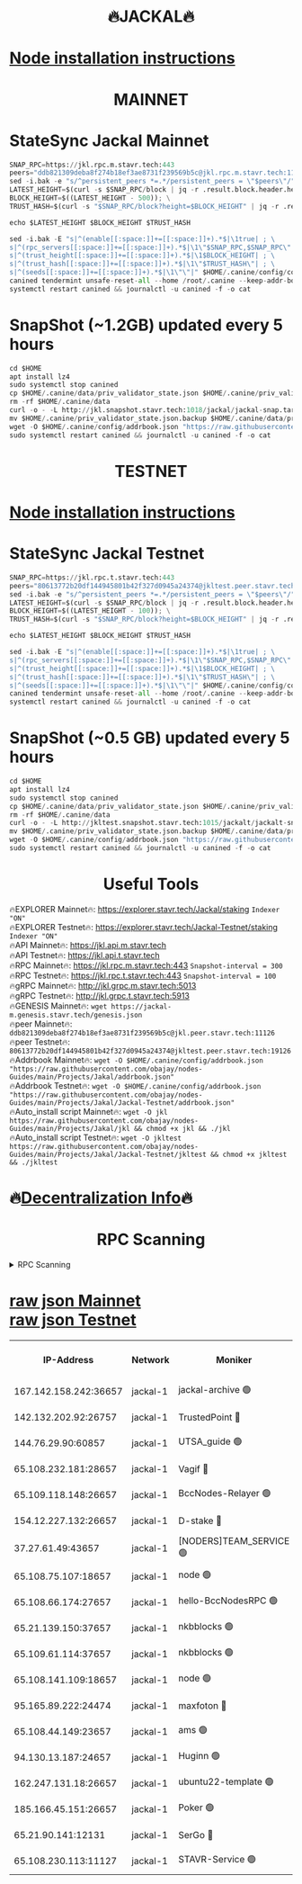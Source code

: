 <h1 align="center"> 🔥JACKAL🔥</h1>

[Node installation instructions](https://github.com/obajay/nodes-Guides/tree/main/Projects/Jakal)
=

<h1 align="center"> MAINNET</h1>

# StateSync Jackal Mainnet
```python
SNAP_RPC=https://jkl.rpc.m.stavr.tech:443
peers="ddb821309deba8f274b18ef3ae8731f239569b5c@jkl.rpc.m.stavr.tech:11126"
sed -i.bak -e "s/^persistent_peers *=.*/persistent_peers = \"$peers\"/" $HOME/.canine/config/config.toml
LATEST_HEIGHT=$(curl -s $SNAP_RPC/block | jq -r .result.block.header.height); \
BLOCK_HEIGHT=$((LATEST_HEIGHT - 500)); \
TRUST_HASH=$(curl -s "$SNAP_RPC/block?height=$BLOCK_HEIGHT" | jq -r .result.block_id.hash)

echo $LATEST_HEIGHT $BLOCK_HEIGHT $TRUST_HASH

sed -i.bak -E "s|^(enable[[:space:]]+=[[:space:]]+).*$|\1true| ; \
s|^(rpc_servers[[:space:]]+=[[:space:]]+).*$|\1\"$SNAP_RPC,$SNAP_RPC\"| ; \
s|^(trust_height[[:space:]]+=[[:space:]]+).*$|\1$BLOCK_HEIGHT| ; \
s|^(trust_hash[[:space:]]+=[[:space:]]+).*$|\1\"$TRUST_HASH\"| ; \
s|^(seeds[[:space:]]+=[[:space:]]+).*$|\1\"\"|" $HOME/.canine/config/config.toml
canined tendermint unsafe-reset-all --home /root/.canine --keep-addr-book
systemctl restart canined && journalctl -u canined -f -o cat
```
# SnapShot (~1.2GB) updated every 5 hours
```python
cd $HOME
apt install lz4
sudo systemctl stop canined
cp $HOME/.canine/data/priv_validator_state.json $HOME/.canine/priv_validator_state.json.backup
rm -rf $HOME/.canine/data
curl -o - -L http://jkl.snapshot.stavr.tech:1018/jackal/jackal-snap.tar.lz4 | lz4 -c -d - | tar -x -C $HOME/.canine --strip-components 2
mv $HOME/.canine/priv_validator_state.json.backup $HOME/.canine/data/priv_validator_state.json
wget -O $HOME/.canine/config/addrbook.json "https://raw.githubusercontent.com/obajay/nodes-Guides/main/Projects/Jakal/addrbook.json"
sudo systemctl restart canined && journalctl -u canined -f -o cat
```

<h1 align="center"> TESTNET</h1>

[Node installation instructions](https://github.com/obajay/nodes-Guides/tree/main/Projects/Jakal/Jackal-Testnet)
=

# StateSync Jackal Testnet
```python
SNAP_RPC=https://jkl.rpc.t.stavr.tech:443
peers="80613772b20df144945801b42f327d0945a24374@jkltest.peer.stavr.tech:19126"
sed -i.bak -e "s/^persistent_peers *=.*/persistent_peers = \"$peers\"/" $HOME/.canine/config/config.toml
LATEST_HEIGHT=$(curl -s $SNAP_RPC/block | jq -r .result.block.header.height); \
BLOCK_HEIGHT=$((LATEST_HEIGHT - 100)); \
TRUST_HASH=$(curl -s "$SNAP_RPC/block?height=$BLOCK_HEIGHT" | jq -r .result.block_id.hash)

echo $LATEST_HEIGHT $BLOCK_HEIGHT $TRUST_HASH

sed -i.bak -E "s|^(enable[[:space:]]+=[[:space:]]+).*$|\1true| ; \
s|^(rpc_servers[[:space:]]+=[[:space:]]+).*$|\1\"$SNAP_RPC,$SNAP_RPC\"| ; \
s|^(trust_height[[:space:]]+=[[:space:]]+).*$|\1$BLOCK_HEIGHT| ; \
s|^(trust_hash[[:space:]]+=[[:space:]]+).*$|\1\"$TRUST_HASH\"| ; \
s|^(seeds[[:space:]]+=[[:space:]]+).*$|\1\"\"|" $HOME/.canine/config/config.toml
canined tendermint unsafe-reset-all --home /root/.canine --keep-addr-book
systemctl restart canined && journalctl -u canined -f -o cat
```
# SnapShot (~0.5 GB) updated every 5 hours
```python
cd $HOME
apt install lz4
sudo systemctl stop canined
cp $HOME/.canine/data/priv_validator_state.json $HOME/.canine/priv_validator_state.json.backup
rm -rf $HOME/.canine/data
curl -o - -L http://jkltest.snapshot.stavr.tech:1015/jackalt/jackalt-snap.tar.lz4 | lz4 -c -d - | tar -x -C $HOME/.canine --strip-components 2
mv $HOME/.canine/priv_validator_state.json.backup $HOME/.canine/data/priv_validator_state.json
wget -O $HOME/.canine/config/addrbook.json "https://raw.githubusercontent.com/obajay/nodes-Guides/main/Projects/Jakal/Jackal-Testnet/addrbook.json"
sudo systemctl restart canined && journalctl -u canined -f -o cat
```

 <h1 align="center"> Useful Tools</h1>

🔥EXPLORER Mainnet🔥:      https://explorer.stavr.tech/Jackal/staking		        `Indexer "ON"` \
🔥EXPLORER Testnet🔥:      https://explorer.stavr.tech/Jackal-Testnet/staking     `Indexer "ON"` \
🔥API Mainnet🔥: 			 		 https://jkl.api.m.stavr.tech \
🔥API Testnet🔥: 			 		 https://jkl.api.t.stavr.tech \
🔥RPC Mainnet🔥:           https://jkl.rpc.m.stavr.tech:443              `Snapshot-interval = 300` \
🔥RPC Testnet🔥:           https://jkl.rpc.t.stavr.tech:443              `Snapshot-interval = 100` \
🔥gRPC Mainnet🔥:          http://jkl.grpc.m.stavr.tech:5013 \
🔥gRPC Testnet🔥:          http://jkl.grpc.t.stavr.tech:5913 \
🔥GENESIS Mainnet🔥:    `wget https://jackal-m.genesis.stavr.tech/genesis.json` \
🔥peer Mainnet🔥:					 `ddb821309deba8f274b18ef3ae8731f239569b5c@jkl.peer.stavr.tech:11126` \
🔥peer Testnet🔥:					 `80613772b20df144945801b42f327d0945a24374@jkltest.peer.stavr.tech:19126` \
🔥Addrbook Mainnet🔥:    ```wget -O $HOME/.canine/config/addrbook.json "https://raw.githubusercontent.com/obajay/nodes-Guides/main/Projects/Jakal/addrbook.json"``` \
🔥Addrbook Testnet🔥:    ```wget -O $HOME/.canine/config/addrbook.json "https://raw.githubusercontent.com/obajay/nodes-Guides/main/Projects/Jakal/Jackal-Testnet/addrbook.json"``` \
🔥Auto_install script Mainnet🔥: ```wget -O jkl https://raw.githubusercontent.com/obajay/nodes-Guides/main/Projects/Jakal/jkl && chmod +x jkl && ./jkl``` \
🔥Auto_install script Testnet🔥: ```wget -O jkltest https://raw.githubusercontent.com/obajay/nodes-Guides/main/Projects/Jakal/Jackal-Testnet/jkltest && chmod +x jkltest && ./jkltest```

🔥[Decentralization Info](https://github.com/obajay/StateSync-snapshots/tree/main/Projects/Jackal/Decentralization)🔥
=

<h1 align="center"> RPC Scanning</h1>

<details>
<summary>RPC Scanning</summary>

<h2 align="center"> We scan nodes in real time every 4 hours. And we provide the final result of RPC endpoints.
We cannot influence the operation of these nodes in any way. </h2>


```python
If Voting Power is higher than 0 --> then the Node is a validator of the network and may be subject to attack and be a potential threat to the chain.
```
```python
We marked such validators with a red symbol
```

</details>

[raw json Mainnet](https://rpc-check.jaclalm.stavr.tech/jaclalm/rpc-jaclalm-result.json) \
[raw json Testnet](https://github.com/obajay/StateSync-snapshots/tree/main/Projects/Jackal/Rpc-Check-Testnet)
=

<table><tr><th>IP-Address</th><th>Network</th><th>Moniker</th><th>Latest Block Height</th><th>Earliest Block Height</th><th>Catching Up</th><th>Tx Index</th><th>Voting Power</th><th>Scan Time</th></tr><tr><td>167.142.158.242:36657</td><td>jackal-1</td><td>jackal-archive 🟢</td><td>6763357</td><td>2770293</td><td>False</td><td>on</td><td>0</td><td>2024-03-06T18:09:35.976814433UTC</td></tr><tr><td>142.132.202.92:26757</td><td>jackal-1</td><td>TrustedPoint 🔴</td><td>6763350</td><td>6129401</td><td>False</td><td>on</td><td>291937</td><td>2024-03-06T18:08:49.912341918UTC</td></tr><tr><td>144.76.29.90:60857</td><td>jackal-1</td><td>UTSA_guide 🟢</td><td>6763355</td><td>6280001</td><td>False</td><td>on</td><td>0</td><td>2024-03-06T18:09:20.399450331UTC</td></tr><tr><td>65.108.232.181:28657</td><td>jackal-1</td><td>Vagif 🔴</td><td>6763356</td><td>6462201</td><td>False</td><td>off</td><td>60003</td><td>2024-03-06T18:09:25.190396125UTC</td></tr><tr><td>65.109.118.148:26657</td><td>jackal-1</td><td>BccNodes-Relayer 🟢</td><td>6687138</td><td>6489001</td><td>False</td><td>on</td><td>0</td><td>2024-03-06T18:09:18.128169162UTC</td></tr><tr><td>154.12.227.132:26657</td><td>jackal-1</td><td>D-stake 🔴</td><td>6763348</td><td>6591001</td><td>False</td><td>off</td><td>130261</td><td>2024-03-06T18:08:36.395900740UTC</td></tr><tr><td>37.27.61.49:43657</td><td>jackal-1</td><td>[NODERS]TEAM_SERVICE 🟢</td><td>6763347</td><td>6591201</td><td>False</td><td>on</td><td>0</td><td>2024-03-06T18:08:33.621676762UTC</td></tr><tr><td>65.108.75.107:18657</td><td>jackal-1</td><td>node 🟢</td><td>6763353</td><td>6616732</td><td>False</td><td>on</td><td>0</td><td>2024-03-06T18:09:09.679390207UTC</td></tr><tr><td>65.108.66.174:27657</td><td>jackal-1</td><td>hello-BccNodesRPC 🟢</td><td>6763355</td><td>6628401</td><td>False</td><td>on</td><td>0</td><td>2024-03-06T18:09:20.722273047UTC</td></tr><tr><td>65.21.139.150:37657</td><td>jackal-1</td><td>nkbblocks 🟢</td><td>6763349</td><td>6639001</td><td>False</td><td>on</td><td>0</td><td>2024-03-06T18:08:45.225004797UTC</td></tr><tr><td>65.109.61.114:37657</td><td>jackal-1</td><td>nkbblocks 🟢</td><td>6763353</td><td>6639001</td><td>False</td><td>on</td><td>0</td><td>2024-03-06T18:09:07.284266650UTC</td></tr><tr><td>65.108.141.109:18657</td><td>jackal-1</td><td>node 🟢</td><td>6763348</td><td>6643057</td><td>False</td><td>on</td><td>0</td><td>2024-03-06T18:08:38.797384239UTC</td></tr><tr><td>95.165.89.222:24474</td><td>jackal-1</td><td>maxfoton 🔴</td><td>6763356</td><td>6663356</td><td>False</td><td>off</td><td>117971</td><td>2024-03-06T18:09:25.580272415UTC</td></tr><tr><td>65.108.44.149:23657</td><td>jackal-1</td><td>ams 🟢</td><td>6763356</td><td>6672643</td><td>False</td><td>on</td><td>0</td><td>2024-03-06T18:09:25.914707029UTC</td></tr><tr><td>94.130.13.187:24657</td><td>jackal-1</td><td>Huginn 🟢</td><td>6763358</td><td>6707772</td><td>False</td><td>on</td><td>0</td><td>2024-03-06T18:09:38.234000492UTC</td></tr><tr><td>162.247.131.18:26657</td><td>jackal-1</td><td>ubuntu22-template 🟢</td><td>6763352</td><td>6746827</td><td>False</td><td>off</td><td>0</td><td>2024-03-06T18:09:02.896760274UTC</td></tr><tr><td>185.166.45.151:26657</td><td>jackal-1</td><td>Poker 🟢</td><td>6763347</td><td>6759992</td><td>False</td><td>off</td><td>0</td><td>2024-03-06T18:08:31.090316155UTC</td></tr><tr><td>65.21.90.141:12131</td><td>jackal-1</td><td>SerGo 🔴</td><td>6763349</td><td>6759992</td><td>False</td><td>off</td><td>51100</td><td>2024-03-06T18:08:45.551357063UTC</td></tr><tr><td>65.108.230.113:11127</td><td>jackal-1</td><td>STAVR-Service 🟢</td><td>6763356</td><td>6762801</td><td>False</td><td>on</td><td>0</td><td>2024-03-06T18:09:28.280654353UTC</td></tr></table>

